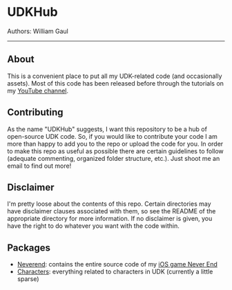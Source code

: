 # UDKHub

Authors: William Gaul

---

## About

This is a convenient place to put all my UDK-related code (and occasionally assets). Most of this code has been released before through the tutorials on my [YouTube channel](http://www.youtube.com/user/willyg302).

## Contributing

As the name "UDKHub" suggests, I want this repository to be a hub of open-source UDK code. So, if you would like to contribute your code I am more than happy to add you to the repo or upload the code for you. In order to make this repo as useful as possible there are certain guidelines to follow (adequate commenting, organized folder structure, etc.). Just shoot me an email to find out more!

## Disclaimer

I'm pretty loose about the contents of this repo. Certain directories may have disclaimer clauses associated with them, so see the README of the appropriate directory for more information. If no disclaimer is given, you have the right to do whatever you want with the code within.

## Packages

- [Neverend](https://github.com/willyg302/UDKHub/tree/master/Neverend): contains the entire source code of my [iOS game Never End](http://forums.epicgames.com/threads/919305-NEVER-END-iOS-Physics-Puzzler-Now-On-the-App-Store!)
- [Characters](https://github.com/willyg302/UDKHub/tree/master/Characters): everything related to characters in UDK (currently a little sparse)
